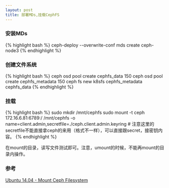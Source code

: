 ```yaml
---
layout: post
title: 部署MDs,挂载CephFS
---
```


### 安装MDs
{% highlight bash %}
ceph-deploy --overwrite-conf mds create ceph-node3
{% endhighlight %}

### 创建文件系统
{% highlight bash %}
ceph osd pool create cephfs_data 150
ceph osd pool create cephfs_metadata 150
ceph fs new k8sfs cephfs_metadata cephfs_data
{% endhighlight %}

### 挂载
{% highlight bash %}
sudo mkdir /mnt/cephfs
sudo mount -t ceph 172.16.6.81:6789:/ /mnt/cephfs -o name=client.admin,secretfile=./ceph.client.admin.keyring # 注意这里的secretfile不能直接拿ceph的来用（格式不一样），可以直接跟secret，接密钥内容。
{% endhighlight %}


在mount的目录，读写文件测试即可。注意，umount的时候，不能再mount的目录内操作。

### 参考
[Ubuntu 14.04 - Mount Ceph Filesystem](http://blog.programster.org/ubuntu-14-04-mount-ceph-filesystem/)



